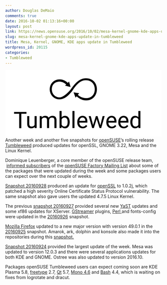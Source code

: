 ```yaml
---
author: Douglas DeMaio
comments: true
date: 2016-10-02 01:13:16+00:00
layout: post
link: https://news.opensuse.org/2016/10/02/mesa-kernel-gnome-kde-apps-update-in-tumbleweed/
slug: mesa-kernel-gnome-kde-apps-update-in-tumbleweed
title: Mesa, Kernel, GNOME, KDE apps update in Tumbleweed
wordpress_id: 20115
categories:
- Tumbleweed
---
```


![Tumbleweed-black](/wp-content/uploads/2016/03/Tumbleweed-black.png)Another week and another five snapshots for [openSUSE](//opensuse.org)’s rolling release [Tumbleweed](https://en.opensuse.org/Portal:Tumbleweed) produced updates for openSSL, GNOME 3.22, Mesa and the Linux Kernel.

Dominique Leuenberger, a core member of the openSUSE release team,  [informed subscribers](https://lists.opensuse.org/opensuse-factory/2016-09/msg00620.html) of the [openSUSE Factory Mailing List](https://lists.opensuse.org/opensuse-factory/) about some of the packages that were updated during the week and some packages users can expect over the next couple of weeks.

[Snapshot 20160928](https://lists.opensuse.org/opensuse-factory/2016-09/msg00621.html) produced an update for [openSSL](https://www.openssl.org/) to 1.0.2j, which patched a high severity Online Certificate Status Protocol vulnerability. The same snapshot also gave users the updated 4.7.5 Linux Kernel.

The previous [snapshot 20160927](https://lists.opensuse.org/opensuse-factory/2016-09/msg00527.html) provided several new [YaST](//yast.github.io/) updates and some xf86 updates for XServer. [GStreamer](https://gstreamer.freedesktop.org/) plugins, [Perl ](https://www.perl.org/)and fonts-config were updated in the [20160926](https://lists.opensuse.org/opensuse-factory/2016-09/msg00503.html) snapshot.

[Mozilla Firefox](https://www.mozilla.org/en-US/firefox/new/?gclid=COHD9Ob2us8CFQMjaAodGooMeQ) updated to a new major version with version 49.0.1 in the [20160925](https://lists.opensuse.org/opensuse-factory/2016-09/msg00485.html) snapshot. Amarok, ark, dolphin and konsole also made it into the repositories during this [snapshot.](https://lists.opensuse.org/opensuse-factory/2016-09/msg00485.html)

[Snapshot 20160924](https://lists.opensuse.org/opensuse-factory/2016-09/msg00436.html) provided the largest update of the week. Mesa was updated to version 12.0.3 and there were several applications updates for both KDE and GNOME. Ostree was also updated to version 2016.10.

Packages openSUSE Tumbleweed users can expect coming soon are KDE Plasma 5.8, [freetype](https://www.freetype.org/) 2.7, [Qt](https://www.qt.io/developers/) 5.7, [Mono 4.6](//www.mono-project.com/docs/about-mono/releases/) and [Bash](https://www.gnu.org/software/bash/) 4.4, which is waiting on fixes from logrotate and dracut.
